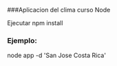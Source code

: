 ###Aplicacion del clima curso Node

Ejecutar npm install

### Ejemplo:
node app -d 'San Jose Costa Rica'